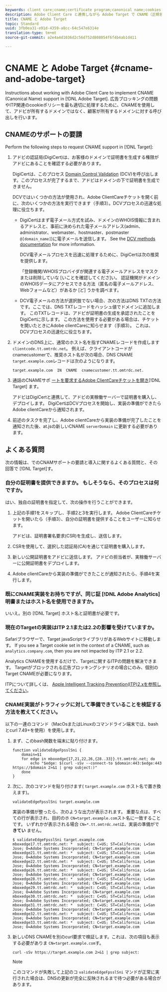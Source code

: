 ```yaml
---
keywords: client care;cname;certificate program;canonical name;cookies;certificate;amc;adobe managed certificate;digicert;domain control validation;dcv
description: Adobe Client Care と連携しながら Adobe Target で CNAME（正規名）サポートを実装する方法について説明します。
title: CNAME と Adobe Target
topic: Standard
uuid: 3fb0ea31-e91d-4359-a8cc-64c547e6314e
translation-type: tm+mt
source-git-commit: a2e4a4d1036d2c56d752d808054f6f4b4ab1d411

---
```



# CNAME と Adobe Target {#cname-and-adobe-target}

Instructions about working with Adobe Client Care to implement CNAME (Canonical Name) support in [!DNL Adobe Target]. 広告ブロッキングの問題やITP関連のcookieポリシーを最も適切に処理するために、CNAMEを使用して、アドビが所有するドメインではなく、顧客が所有するドメインに対する呼び出しを行います。

## CNAMEのサポートの要請

Perform the following steps to request CNAME support in [!DNL Target]:

1. アドビの認証局(DigiCert)は、お客様のドメインで証明書を生成する権限がアドビにあることを確認する必要があります。

   DigiCertは、このプロセス [Domain Control Validation](https://docs.digicert.com/manage-certificates/dv-certificate-enrollment/domain-control-validation-dcv-methods/) (DCV)を呼び出します。このプロセスが完了するまで、アドビはドメインの下で証明書を生成できません。

   DCVではいくつかの方法が使用され、Adobe ClientCareチケットを開く前に、次のいくつかの方法を実行できます（手順3）。DCVプロセスの迅速な処理に役立ちます。

   * DigiCertはまず電子メール方式を試み、ドメインのWHOIS情報に含まれるアドレスと、事前に決められた電子メールアドレス(admin、administrator、webmaster、hostmaster、postmaster `@[domain_name]`)に電子メールを送信します。 See the [DCV methods documentation](https://docs.digicert.com/manage-certificates/dv-certificate-enrollment/domain-control-validation-dcv-methods/) for more information.

      DCV電子メールプロセスを迅速に処理するために、DigiCertは次の推奨を提供します。

      「登録機関/WHOISプロバイダが関連する電子メールアドレスをマスクまたは削除していな [いことを確認してくださ]い。 認証機関がドメインのWHOISデータにアクセスできる方法（匿名の電子メールアドレス、Webフォームなど）があるか [ど] うかを調べます。

   * DCV電子メールの方法が選択肢でない場合、次の方法はDNS TXTの方法です。ここでは、DNS TXTレコードをハッシュ値でドメインに追加します。 このTXTレコードは、アドビが証明書の生成を承認されたことをDigiCertに示します。 この方法を使用する必要がある場合は、チケットを開いたときにAdobe clientCareに知らせます（手順3）。 これは、DCVプロセスの迅速化に役立ちます。

1. ドメインのDNS上に、通常のホスト名を指すCNAMEレコードを作成します `clientcode.tt.omtrdc.net`。 例えば、クライアントコードがcnamecustomerで、推奨ホスト名が次の場合、DNS CNAME `target.example.com`レコードは次のようになります。

   ```
   target.example.com  IN  CNAME  cnamecustomer.tt.omtrdc.net.
   ```

1. 通話のCNAMEサポ [ートを要求するAdobe ClientCareチケットを開き](https://docs.adobe.com/content/help/en/target/using/cmp-resources-and-contact-information.html#reference_ACA3391A00EF467B87930A450050077C)[!DNL Target] ます。

   アドビはDigiCertと連携して、アドビの実稼働サーバーで証明書を購入し、デプロイします。 DigiCertはDCVプロセスを開始し、実装の準備ができたらAdobe clientCareから通知されます。

1. 前述のタスクを完了し、Adobe clientCareから実装の準備が完了したことを通知された後、at.jsの新しいCNAME `serverDomain` に更新する必要があります。

## よくある質問

次の情報は、でのCNAMサポートの要請と導入に関するよくある質問と、その回答で [!DNL Target]す。

### 自分の証明書を提供できますか。 もしそうなら、そのプロセスは何ですか。

はい、独自の証明書を指定して、次の操作を行うことができます。

1. 上記の手順1をスキップし、手順2と3を実行します。 Adobe ClientCareチケットを開いたら（手順3）、自分の証明書を提供することをユーザーに知らせます。

   アドビは、証明書署名要求(CSR)を生成し、送信します。

1. CSRを使用して、選択した認証局(CA)を通じて証明書を購入します。

1. 新しい公開証明書をアドビに送信します。 アドビの担当者が、実稼働サーバーに公開証明書をデプロイします。

1. Adobe clientCareから実装の準備ができたことが通知されたら、手順4を実行します。

### 既にCNAME実装をお持ちですが、同じ証 [!DNL Adobe Analytics]明書またはホスト名を使用できますか。

いいえ。別の [!DNL Target] ホスト名と証明書が必要です。

### 現在のTargetの実装はITP 2.1または2.2の影響を受けていますか。

Safariブラウザーで、Target javaScriptライブラリがあるWebサイトに移動します。 If you see a Target cookie set in the context of a CNAME, such as `analytics.company.com`, then you are not impacted by ITP 2.1 or 2.2.

Analytics CNAMEを使用するだけで、Targetに関するITPの問題を解決できます。 Targetがブロックされる広告ブロッキングシナリオの場合にのみ、個別のTarget CNAMEが必要になります。

ITPについて詳しくは、 [Apple Intelligent Tracking Prevention(ITP)2.xを参照してください](/help/c-implementing-target/c-considerations-before-you-implement-target/c-privacy/apple-itp-2x.md)。

### CNAME実装がトラフィックに対して準備できていることを検証する方法を教えてください。

以下の一連のコマンド（MacOsまたはLinuxのコマンドライン端末では、bashとcurl 7.49+を使用）を使用します。

1. まず、このbash関数を端末に貼り付けます。

   ```
   function validateEdgeFpsslSni {
       domain=$1
       for edge in mboxedge{17,21,22,26,{28..33}}.tt.omtrdc.net; do
           echo "$edge: $(curl -sSv --connect-to $domain:443:$edge:443 https://$domain 2>&1 | grep subject:)"
       done
   }
   ```

1. 次に、次のコマンドを貼り付けます( `target.example.com` ホスト名で置き換えます)。

   ```
   validateEdgeFpsslSni target.example.com
   ```

   実装の準備が整ったら、次のような出力が表示されます。 重要な点は、すべての行が表示され、目的のホ `CN=target.example.com`スト名に一致することです。 いずれかが表示される場合 `CN=*.tt.omtrdc.net`は、実装の準備がで **きてい** ません。

   ```
   $ validateEdgeFpsslSni target.example.com
   mboxedge17.tt.omtrdc.net: *  subject: C=US; ST=California; L=San Jose; O=Adobe Systems Incorporated; CN=target.example.com
   mboxedge21.tt.omtrdc.net: *  subject: C=US; ST=California; L=San Jose; O=Adobe Systems Incorporated; CN=target.example.com
   mboxedge22.tt.omtrdc.net: *  subject: C=US; ST=California; L=San Jose; O=Adobe Systems Incorporated; CN=target.example.com
   mboxedge26.tt.omtrdc.net: *  subject: C=US; ST=California; L=San Jose; O=Adobe Systems Incorporated; CN=target.example.com
   mboxedge28.tt.omtrdc.net: *  subject: C=US; ST=California; L=San Jose; O=Adobe Systems Incorporated; CN=target.example.com
   mboxedge29.tt.omtrdc.net: *  subject: C=US; ST=California; L=San Jose; O=Adobe Systems Incorporated; CN=target.example.com
   mboxedge30.tt.omtrdc.net: *  subject: C=US; ST=California; L=San Jose; O=Adobe Systems Incorporated; CN=target.example.com
   mboxedge31.tt.omtrdc.net: *  subject: C=US; ST=California; L=San Jose; O=Adobe Systems Incorporated; CN=target.example.com
   mboxedge32.tt.omtrdc.net: *  subject: C=US; ST=California; L=San Jose; O=Adobe Systems Incorporated; CN=target.example.com
   mboxedge33.tt.omtrdc.net: *  subject: C=US; ST=California; L=San Jose; O=Adobe Systems Incorporated; CN=target.example.com
   ```

1. 新しいDNS CNAMEを別のcurl要求で検証します。これは、次の項目も表示する必要がありま `CN=target.example.com`す。

   ```
   curl -sSv https://target.example.com 2>&1 | grep subject:
   ```

   >[!NOTE]
   >
   >このコマンドが失敗して上記のコ `validateEdgeFpsslSni` マンドが正常に実行された場合は、DNSの更新が完全に反映されるまで待つ必要がある場合があります。

